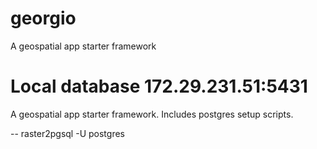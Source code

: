 # georgio
A geospatial app starter framework

Local database 172.29.231.51:5431
=======
A geospatial app starter framework.
Includes postgres setup scripts.



-- raster2pgsql -U postgres
